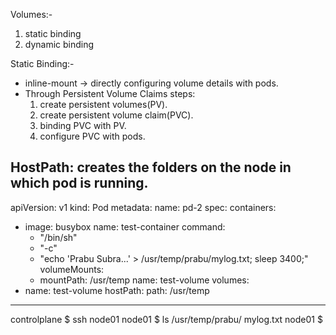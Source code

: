 Volumes:-
  1. static binding
  2. dynamic binding

Static Binding:-
  - inline-mount -> directly configuring volume details with pods.
  - Through Persistent Volume Claims
    steps:
     1. create persistent volumes(PV).
     2. create persistent volume claim(PVC).
     3. binding PVC with PV.
     4. configure PVC with pods.

HostPath:
 creates the folders on the node in which pod is running.
 ---
apiVersion: v1
kind: Pod
metadata:
  name: pd-2
spec:
  containers:
  - image: busybox
    name: test-container
    command:
    - "/bin/sh"
    - "-c"
    - "echo 'Prabu Subra...' > /usr/temp/prabu/mylog.txt; sleep 3400;"
    volumeMounts:
    - mountPath: /usr/temp
      name: test-volume
  volumes:
  - name: test-volume
    hostPath:
      path: /usr/temp

---

controlplane $ ssh node01
node01 $ ls /usr/temp/prabu/
mylog.txt
node01 $ 
